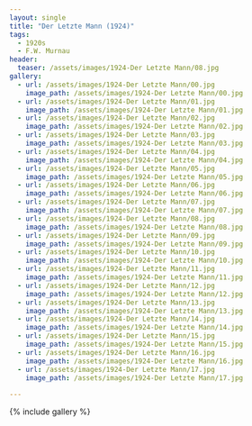 ```yaml
---
layout: single
title: "Der Letzte Mann (1924)"
tags:
  - 1920s 
  - F.W. Murnau
header:
  teaser: /assets/images/1924-Der Letzte Mann/08.jpg
gallery:
  - url: /assets/images/1924-Der Letzte Mann/00.jpg
    image_path: /assets/images/1924-Der Letzte Mann/00.jpg  
  - url: /assets/images/1924-Der Letzte Mann/01.jpg
    image_path: /assets/images/1924-Der Letzte Mann/01.jpg
  - url: /assets/images/1924-Der Letzte Mann/02.jpg
    image_path: /assets/images/1924-Der Letzte Mann/02.jpg
  - url: /assets/images/1924-Der Letzte Mann/03.jpg
    image_path: /assets/images/1924-Der Letzte Mann/03.jpg
  - url: /assets/images/1924-Der Letzte Mann/04.jpg
    image_path: /assets/images/1924-Der Letzte Mann/04.jpg
  - url: /assets/images/1924-Der Letzte Mann/05.jpg
    image_path: /assets/images/1924-Der Letzte Mann/05.jpg
  - url: /assets/images/1924-Der Letzte Mann/06.jpg
    image_path: /assets/images/1924-Der Letzte Mann/06.jpg
  - url: /assets/images/1924-Der Letzte Mann/07.jpg
    image_path: /assets/images/1924-Der Letzte Mann/07.jpg
  - url: /assets/images/1924-Der Letzte Mann/08.jpg
    image_path: /assets/images/1924-Der Letzte Mann/08.jpg
  - url: /assets/images/1924-Der Letzte Mann/09.jpg
    image_path: /assets/images/1924-Der Letzte Mann/09.jpg
  - url: /assets/images/1924-Der Letzte Mann/10.jpg
    image_path: /assets/images/1924-Der Letzte Mann/10.jpg
  - url: /assets/images/1924-Der Letzte Mann/11.jpg
    image_path: /assets/images/1924-Der Letzte Mann/11.jpg
  - url: /assets/images/1924-Der Letzte Mann/12.jpg
    image_path: /assets/images/1924-Der Letzte Mann/12.jpg
  - url: /assets/images/1924-Der Letzte Mann/13.jpg
    image_path: /assets/images/1924-Der Letzte Mann/13.jpg
  - url: /assets/images/1924-Der Letzte Mann/14.jpg
    image_path: /assets/images/1924-Der Letzte Mann/14.jpg
  - url: /assets/images/1924-Der Letzte Mann/15.jpg
    image_path: /assets/images/1924-Der Letzte Mann/15.jpg
  - url: /assets/images/1924-Der Letzte Mann/16.jpg
    image_path: /assets/images/1924-Der Letzte Mann/16.jpg
  - url: /assets/images/1924-Der Letzte Mann/17.jpg
    image_path: /assets/images/1924-Der Letzte Mann/17.jpg
 
---
```

{% include gallery %}
